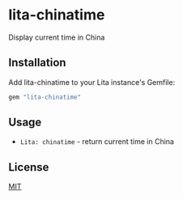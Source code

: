 # lita-chinatime

Display current time in China

## Installation

Add lita-chinatime to your Lita instance's Gemfile:

``` ruby
gem "lita-chinatime"
```

## Usage

* `Lita: chinatime` - return current time in China

## License

[MIT](http://opensource.org/licenses/MIT)
